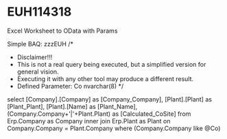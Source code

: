 # EUH114318
Excel Worksheet to OData with Params

Simple BAQ: zzzEUH
/*
 * Disclaimer!!!
 * This is not a real query being executed, but a simplified version for general vision.
 * Executing it with any other tool may produce a different result.
 * Defined Parameter: Co nvarchar(8)
 */
 
select 
	[Company].[Company] as [Company_Company],
	[Plant].[Plant] as [Plant_Plant],
	[Plant].[Name] as [Plant_Name],
	(Company.Company+'|'+Plant.Plant) as [Calculated_CoSite]
from Erp.Company as Company
inner join Erp.Plant as Plant on 
	Company.Company = Plant.Company
where (Company.Company like @Co)
